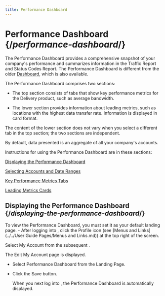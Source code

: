 ```yaml
---
title: Performance Dashboard
---
```

# Performance Dashboard {/*performance-dashboard*/}

The Performance Dashboard provides a comprehensive snapshot of your company's performance and summarizes information in the Traffic Report and Status Codes Report. The Performance Dashboard is different from the older [Dashboard](/delivery/control/dashboard), which is also available.

The Performance Dashboard comprises two sections:

- The top section consists of tabs that show key performance metrics for the Delivery product, such as average bandwidth.

- The lower section provides information about leading metrics, such as locations with the highest data transfer rate. Information is displayed in card format.

<Callout type="info">The content of the lower section does not vary when you select a different tab in the top section; the two sections are independent.</Callout>

By default, data presented is an aggregate of all your company's accounts.

Instructions for using the Performance Dashboard are in these sections:

[Displaying the Performance Dashboard](#displaying-the-performance-dashboard)

[Selecting Accounts and Date Ranges](#selecting-accounts-and-date-ranges)

[Key Performance Metrics Tabs](#key-performance-metrics-tabs)

[Leading Metrics Cards](#leading-metrics-cards)

## Displaying the Performance Dashboard {/*displaying-the-performance-dashboard*/}

To view the Performance Dashboard, you must set it as your default landing page. - After logging into , click the Profile icon (see [Menus and Links](../../User Guide Pages/Menus and Links.md)) at the top right of the screen.

Select My Account from the subsequent .

The Edit My Account page is displayed.

*   Select Performance Dashboard from the Landing Page.

*   Click the Save button.

    When you next log into , the Performance Dashboard is automatically displayed.
